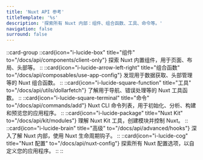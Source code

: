 ```yaml
---
title: 'Nuxt API 参考'
titleTemplate: '%s'
description: '探索所有 Nuxt 内部：组件、组合函数、工具、命令等。'
navigation: false
surround: false
---
```


::card-group
  ::card{icon="i-lucide-box" title="组件" to="/docs/api/components/client-only"}
  探索 Nuxt 内置组件，用于页面、布局、头部等。
  ::
  ::card{icon="i-lucide-arrow-left-right" title="组合函数" to="/docs/api/composables/use-app-config"}
  发现用于数据获取、头部管理等的 Nuxt 组合函数。
  ::
  ::card{icon="i-lucide-square-function" title="工具" to="/docs/api/utils/dollarfetch"}
  了解用于导航、错误处理等的 Nuxt 工具函数。
  ::
  ::card{icon="i-lucide-square-terminal" title="命令" to="/docs/api/commands/add"}
  Nuxt CLI 命令列表，用于初始化、分析、构建和预览您的应用程序。
  ::
  ::card{icon="i-lucide-package" title="Nuxt Kit" to="/docs/api/kit/modules"}
  理解 Nuxt Kit 工具，创建模块并控制 Nuxt。
  ::
  ::card{icon="i-lucide-brain" title="高级" to="/docs/api/advanced/hooks"}
  深入了解 Nuxt 内部，使用 Nuxt 生命周期钩子。
  ::
  ::card{icon="i-lucide-cog" title="Nuxt 配置" to="/docs/api/nuxt-config"}
  探索所有 Nuxt 配置选项，以自定义您的应用程序。
  ::
::